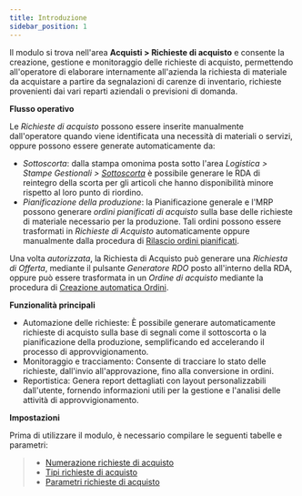 ```yaml
---
title: Introduzione
sidebar_position: 1
---
```


Il modulo si trova nell'area **Acquisti > Richieste di acquisto** e consente la creazione, gestione e monitoraggio delle richieste di acquisto, permettendo all'operatore di elaborare internamente all'azienda la richiesta di materiale da acquistare a partire da segnalazioni di carenze di inventario, richieste provenienti dai vari reparti aziendali o previsioni di domanda.

**Flusso operativo**

Le *Richieste di acquisto* possono essere inserite manualmente dall'operatore quando viene identificata una necessità di materiali o servizi, oppure possono essere generate automaticamente da: 

- *Sottoscorta*: dalla stampa omonima posta sotto l'area *Logistica > Stampe Gestionali >* [*Sottoscorta*](/docs/logistics/warehouse/management-reports/safety-stock-execution) è possibile generare le RDA di reintegro della scorta per gli articoli che hanno disponibilità minore rispetto al loro punto di riordino.      
- *Pianificazione della produzione*: la Pianificazione generale e l'MRP possono generare *ordini pianificati di acquisto* sulla base delle richieste di materiale necessario per la produzione. Tali ordini possono essere trasformati in *Richieste di Acquisto* automaticamente oppure manualmente dalla procedura di [Rilascio ordini pianificati](/docs/planning/ms-master-scheduling/planned-orders/procedures/release-planned-orders#richieste-dacquisto).     

Una volta *autorizzata*, la Richiesta di Acquisto può generare una *Richiesta di Offerta*, mediante il pulsante *Generatore RDO* posto all'interno della RDA, oppure può essere trasformata in un *Ordine di acquisto* mediante la procedura di [Creazione automatica Ordini](/docs/purchase/purchase-orders/procedures/create-purchase-orders-from-purchase-requests).

**Funzionalità principali**

- Automazione delle richieste: È possibile generare automaticamente richieste di acquisto sulla base di segnali come il sottoscorta o la pianificazione della produzione, semplificando ed accelerando il processo di approvvigionamento. 
- Monitoraggio e tracciamento: Consente di tracciare lo stato delle richieste, dall'invio all'approvazione, fino alla conversione in ordini. 
- Reportistica: Genera report dettagliati con layout personalizzabili dall'utente, fornendo informazioni utili per la gestione e l'analisi delle attività di approvvigionamento.

**Impostazioni**

Prima di utilizzare il modulo, è necessario compilare le seguenti tabelle e parametri:     
> - [Numerazione richieste di acquisto](/docs/configurations/tables/fluentis-numerations)    
> - [Tipi richieste di acquisto](/docs/configurations/tables/purchase/purchase-request-type)
> - [Parametri richieste di acquisto](/docs/configurations/parameters/purchase/purchase-requests-parameters)
